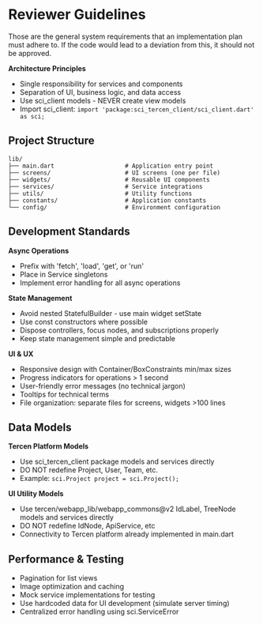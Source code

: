 # Reviewer Guidelines

Those are the general system requirements that an implementation plan must adhere to. If the code would lead to a deviation from this, it should not be approved.

**Architecture Principles**
- Single responsibility for services and components
- Separation of UI, business logic, and data access
- Use sci_client models - NEVER create view models
- Import sci_client: `import 'package:sci_tercen_client/sci_client.dart' as sci;`

## Project Structure

```
lib/
├── main.dart                    # Application entry point
├── screens/                     # UI screens (one per file)
├── widgets/                     # Reusable UI components  
├── services/                    # Service integrations
├── utils/                       # Utility functions
├── constants/                   # Application constants
└── config/                      # Environment configuration
```

## Development Standards

**Async Operations**
- Prefix with 'fetch', 'load', 'get', or 'run'
- Place in Service singletons
- Implement error handling for all async operations

**State Management**
- Avoid nested StatefulBuilder - use main widget setState
- Use const constructors where possible
- Dispose controllers, focus nodes, and subscriptions properly
- Keep state management simple and predictable

**UI & UX**
- Responsive design with Container/BoxConstraints min/max sizes
- Progress indicators for operations > 1 second
- User-friendly error messages (no technical jargon)
- Tooltips for technical terms
- File organization: separate files for screens, widgets >100 lines

## Data Models

**Tercen Platform Models**
- Use sci_tercen_client package models and services directly
- DO NOT redefine Project, User, Team, etc.
- Example: `sci.Project project = sci.Project();`

**UI Utility Models**
- Use tercen/webapp_lib/webapp_commons@v2 IdLabel, TreeNode models and services directly
- DO NOT redefine IdNode, ApiService, etc
- Connectivity to Tercen platform already implemented in main.dart

## Performance & Testing

- Pagination for list views
- Image optimization and caching
- Mock service implementations for testing
- Use hardcoded data for UI development (simulate server timing)
- Centralized error handling using sci.ServiceError


